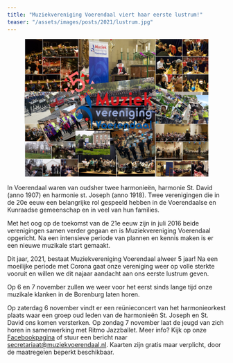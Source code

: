 ```yaml
---
title: "Muziekvereniging Voerendaal viert haar eerste lustrum!"
teaser: "/assets/images/posts/2021/lustrum.jpg"
---
```


<figure>
	<a href="assets/images/posts/2021/lustrum.jpg"><img src="assets/images/posts/2021/lustrum.jpg"></a>
</figure>


In Voerendaal waren van oudsher twee harmonieën, harmonie St. David (anno 1907) en harmonie st. Joseph (anno 1918). Twee verenigingen die in de 20e eeuw een belangrijke rol gespeeld hebben in de Voerendaalse en Kunraadse gemeenschap en in veel van hun families.

Met het oog op de toekomst van de 21e eeuw zijn in juli 2016 beide verenigingen samen verder gegaan en is Muziekvereniging Voerendaal opgericht. Na een intensieve periode van plannen en kennis maken is er een nieuwe muzikale start gemaakt.

Dit jaar, 2021, bestaat Muziekvereniging Voerendaal alweer 5 jaar! Na een moeilijke periode met Corona gaat onze vereniging weer op volle sterkte vooruit en willen we dit najaar aandacht aan ons eerste lustrum geven.

Op 6 en 7 november zullen we weer voor het eerst sinds lange tijd onze muzikale klanken in de Borenburg laten horen.

Op zaterdag 6 november vindt er een reünieconcert van het harmonieorkest plaats waar een groep oud leden van de harmonieën St. Joseph en St. David ons komen versterken. Op zondag 7 november laat de jeugd van zich horen in samenwerking met Ritmo Jazzballet. Meer info? Kijk op onze [Facebookpagina](https://nl-nl.facebook.com/muziekverenigingvoerendaal/) of stuur een bericht naar [secretariaat@muziekvoerendaal.nl](mailto:secretariaat@muziekvoerendaal.nl). Kaarten zijn gratis maar verplicht, door de maatregelen beperkt beschikbaar.
